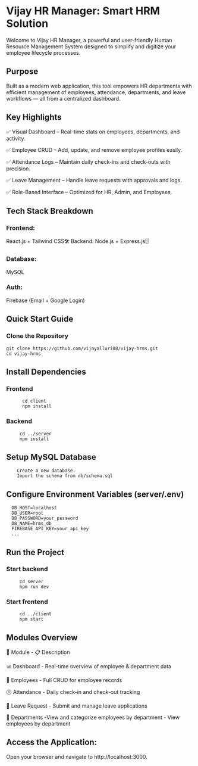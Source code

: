 # Vijay HR Manager: Smart HRM Solution

Welcome to Vijay HR Manager, a powerful and user-friendly Human Resource Management System designed to simplify and digitize your employee lifecycle processes.

## Purpose

Built as a modern web application, this tool empowers HR departments with efficient management of employees, attendance, departments, and leave workflows — all from a centralized dashboard.

## Key Highlights

✅ Visual Dashboard – Real-time stats on employees, departments, and activity.

✅ Employee CRUD – Add, update, and remove employee profiles easily.

✅ Attendance Logs – Maintain daily check-ins and check-outs with precision.

✅ Leave Management – Handle leave requests with approvals and logs.

✅ Role-Based Interface – Optimized for HR, Admin, and Employees.

## Tech Stack Breakdown

  ### Frontend:  
  React.js + Tailwind CSS🛠 Backend: Node.js + Express.js🗄 
  ### Database: 
  MySQL
  ### Auth:  
  Firebase (Email + Google Login)

## Quick Start Guide

### Clone the Repository

    git clone https://github.com/vijayalluri08/vijay-hrms.git
    cd vijay-hrms

## Install Dependencies
### Frontend

          cd client
          npm install

### Backend

         cd ../server
         npm install

## Setup MySQL Database

        Create a new database.
        Import the schema from db/schema.sql

## Configure Environment Variables (server/.env)

      DB_HOST=localhost
      DB_USER=root
      DB_PASSWORD=your_password
      DB_NAME=hrms_db
      FIREBASE_API_KEY=your_api_key
      ...

 ## Run the Project
 
  ### Start backend
 
         cd server
         npm run dev

  ### Start frontend

         cd ../client
         npm start

## Modules Overview

🧩 Module      -                   📋 Description

📊 Dashboard   - Real-time overview of employee & department data


👤 Employees    - Full CRUD for employee records


🕒 Attendance    - Daily check-in and check-out tracking


📝 Leave Request   - Submit and manage leave applications


🏢 Departments       -View and categorize employees by department                       - View employees by department

## Access the Application:

Open your browser and navigate to http://localhost:3000.

